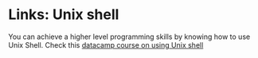 # Links: Unix shell 

You can achieve a higher level programming skills by knowing how to use Unix Shell.
Check this [datacamp course on using Unix shell](https://learn.datacamp.com/courses/introduction-to-shell)
